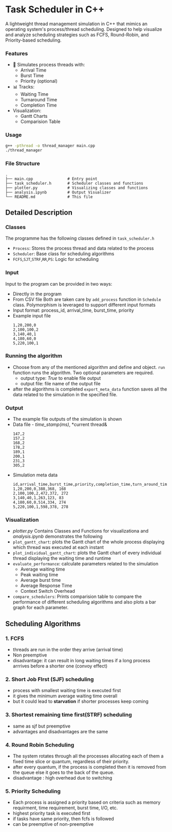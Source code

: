 # Task Scheduler in C++

A lightweight thread management simulation in C++ that mimics an operating system's process/thread scheduling. Designed to help visualize and analyze scheduling strategies such as FCFS, Round-Robin, and Priority-based scheduling.

### Features

- 🧵 Simulates process threads with:
  - Arrival Time
  - Burst Time
  - Priority (optional)
- 📊 Tracks:
  - Waiting Time
  - Turnaround Time
  - Completion Time
- Visualization:
  - Gantt Charts
  - Comparision Table

### Usage

```bash
g++ -pthread -o thread_manager main.cpp
./thread_manager
```
### File Structure
```
.  
├── main.cpp               # Entry point  
├── task_scheduler.h       # Scheduler classes and functions  
├── plotter.py             # Visualizing classes and functions  
├── analysis.ipynb         # Output Visualizer  
└── README.md              # This file  
```
  

## Detailed Description

### Classes
The programme has the following classes defined in `task_scheduler.h`
- `Process`: Stores the process thread and data related to the process
- `Scheduler`: Base class for scheduling algorithms
- `FCFS`,`SJT`,`STRF`,`RR`,`PS`: Logic for scheduling
  
### Input
Input to the program can be provided in two ways:
  - Directly in the program
  - From CSV file
Both are taken care by `add_process` function in `Schedule` class. Polymorphism is leveraged to support different input formats
- Input format: process_id, arrival_time, burst_time, priority
- Example input file
    ``` csv
    1,20,200,0
    2,100,100,2
    3,140,40,1
    4,180,60,0
    5,220,100,1
    ```
### Running the algorithm
- Choose from any of the mentioned algorithm and define and object. `run` function runs the algorithm. Two optional parameters are required.
  - output type: *True* to enable file output
  - output file: file name of the output file  
- after the algorithms is completed `export_meta_data` function saves all the data related to the simulation in the specified file.

### Output
- The example file outputs of the simulation is shown
- Data file - *time_stamp(ms)*, *current thread&
    ```
    147,2
    157,2
    168,2
    178,2
    189,1
    200,1
    231,3
    305,2
    ```
- Simulation meta data
    ```
    id,arrival_time,burst_time,priority,completion_time,turn_around_time,waiting_time
    1,20,200,0,388,368, 168
    2,100,100,2,472,372, 272
    3,140,40,1,263,123, 83
    4,180,60,0,514,334, 274
    5,220,100,1,598,378, 278
    ```
### Visualization

- *plotter.py* Contains Classes and Functions for visualizationa and *analysis.ipynb* demonstrates the following
- `plot_gantt_chart`: plots the Gantt chart of the whole process displaying which thread was executed at each instant
- `plot_individual_gantt_chart`: plots the Gantt chart of every individual thread displaying the waiting time and runtime
- `evaluate_performance`: calculate parameters related to the simulation
  - Average waiting time
  - Peak waiting time
  - Average burst time
  - Average Response Time
  - Context Switch Overhead
- `compare_schedulers`: Prints comparision table to compare the performance of different scheduling algorithms and also plots a bar graph for each parameter.

## Scheduling Algorithms

### 1. FCFS 
- threads are run in the order they arrive (arrival time)
- Non preemptive
- disadvantage: it can result in long waiting times if a long process arrrives before a shorter one (convoy effect) 
  
### 2. Short Job FIrst (SJF) scheduling
- process with smallest waiting time is executed first
- it gives the minimum average waiting time overall
- but it could lead to **starvation** if shorter processes keep coming 
  
### 3. Shortest remaining time first(STRF) scheduling
- same as sjf but preemptive
- advantages and disadvantages are the same


### 4. Round Robin Scheduling
- The system rotates through all the processes allocating each of them a fixed time slice or quantum, regardless of their priority.
- after every quantum, if the process is completed then it is removed from the queue else it goes to the back of the queue.
- disadvantage : high overhead due to switching


### 5. Priority Scheduling
- Each process is assigned a priority based on criteria such as memory requirment, time requirement, burst time, I/O, etc.
- highest priority task is executed first
- if tasks have same priority, then fcfs is followed
- can be preemptive of non-preemptive